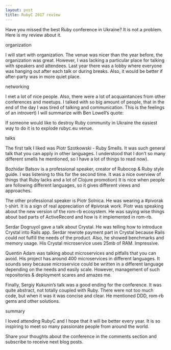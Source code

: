```yaml
---
layout: post
title: RubyC 2017 review
---
```


Have you missed the best Ruby conference in Ukraine? It is not a problem. Here is my review about it.

organization

I will start with organization. The venue was nicer than the year before, the organization was great. However, I was lacking a particular place for talking with speakers and attendees. Last year there was a lobby where everyone was hanging out after each talk or during breaks. Also, it would be better if after-party was in more quiet place.

networking

I met a lot of nice people. Also, there were a lot of acquaintances from other conferences and meetups. I talked with so big amount of people, that in the end of the day I was tired of talking and communication. This is the feelings of an introvert) I will summarize with Ben Lowell’s quote:

If someone would like to destroy Ruby community in Ukraine the easiest way to do it is to explode rubyc.eu venue.

talks

The first talk I liked was Piotr Szotkowski - Ruby Smells. It was such general talk that you can apply in other languages. I understood that I don’t so many different smells he mentioned, so I have a lot of things to read now).

Bozhidar Batsov is a professional speaker, creator of Rubocop & Ruby style guide. I was listening to this for the second time. It was a nice overview of things that Ruby lacks and a lot of Clojure promotion) It is nice when people are following different languages, so it gives different views and approaches.

The other professional speaker is Piotr Solnica. He was wearing a #pivorak t-shirt. It is a sign of real appreciation of #pivorak work. Piotr was speaking about the new version of the rom-rb ecosystem. He was saying wise things about bad parts of ActiveRecord and how is it implemented in rom-rb.

Serdar Dogruyol gave a talk about Crystal. He was telling how to introduce Crystal into Rails app. Serdar rewrote payment part in Crystal because Rails could not fulfill the needs of the product. Also, he showed benchmarks and memory usage. His Crystal microservice uses 25mb of RAM. Impressive.

Quentin Adam was talking about microservices and pitfalls that you can avoid. His project has around 400 microservices in different languages. It sounds sexy because microservice could be written in a different language depending on the needs and easily scale. However, management of such repositories & deployment scares and amazes me.

Finally, Sergiy Kukunin’s talk was a good ending for the conference. It was quite abstract, not totally coupled with Ruby. There were not too much code, but when it was it was concise and clear. He mentioned DDD, rom-rb gems and other solutions.

summary

I loved attending RubyC and I hope that it will be better every year. It is so inspiring to meet so many passionate people from around the world.

Share your thoughts about the conference in the comments section and subscribe to receive next blog posts.
